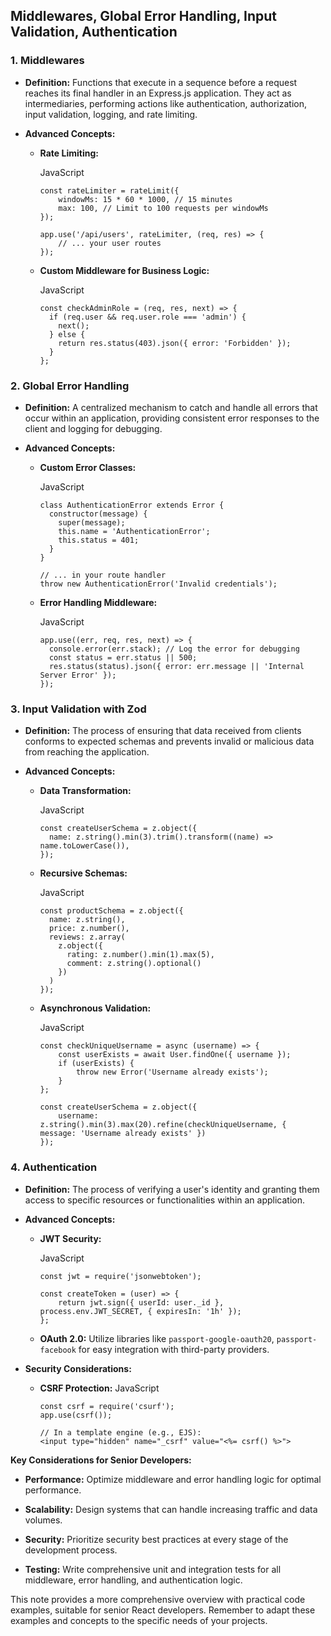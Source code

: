 ## **Middlewares, Global Error Handling, Input Validation, Authentication**

### **1. Middlewares**

- **Definition:** Functions that execute in a sequence before a request reaches its final handler in an Express.js application. They act as intermediaries, performing actions like authentication, authorization, input validation, logging, and rate limiting.

- **Advanced Concepts:**

  - **Rate Limiting:**

    JavaScript

    ```
    const rateLimiter = rateLimit({
        windowMs: 15 * 60 * 1000, // 15 minutes
        max: 100, // Limit to 100 requests per windowMs
    });

    app.use('/api/users', rateLimiter, (req, res) => {
        // ... your user routes
    });

    ```

  - **Custom Middleware for Business Logic:**

    JavaScript

    ```
    const checkAdminRole = (req, res, next) => {
      if (req.user && req.user.role === 'admin') {
        next();
      } else {
        return res.status(403).json({ error: 'Forbidden' });
      }
    };

    ```

### **2. Global Error Handling**

- **Definition:** A centralized mechanism to catch and handle all errors that occur within an application, providing consistent error responses to the client and logging for debugging.

- **Advanced Concepts:**

  - **Custom Error Classes:**

    JavaScript

    ```
    class AuthenticationError extends Error {
      constructor(message) {
        super(message);
        this.name = 'AuthenticationError';
        this.status = 401;
      }
    }

    // ... in your route handler
    throw new AuthenticationError('Invalid credentials');

    ```

  - **Error Handling Middleware:**

    JavaScript

    ```
    app.use((err, req, res, next) => {
      console.error(err.stack); // Log the error for debugging
      const status = err.status || 500;
      res.status(status).json({ error: err.message || 'Internal Server Error' });
    });

    ```

### **3. Input Validation with Zod**

- **Definition:** The process of ensuring that data received from clients conforms to expected schemas and prevents invalid or malicious data from reaching the application.

- **Advanced Concepts:**

  - **Data Transformation:**

    JavaScript

    ```
    const createUserSchema = z.object({
      name: z.string().min(3).trim().transform((name) => name.toLowerCase()),
    });

    ```

  - **Recursive Schemas:**

    JavaScript

    ```
    const productSchema = z.object({
      name: z.string(),
      price: z.number(),
      reviews: z.array(
        z.object({
          rating: z.number().min(1).max(5),
          comment: z.string().optional()
        })
      )
    });

    ```

  - **Asynchronous Validation:**

    JavaScript

    ```
    const checkUniqueUsername = async (username) => {
        const userExists = await User.findOne({ username });
        if (userExists) {
            throw new Error('Username already exists');
        }
    };

    const createUserSchema = z.object({
        username: z.string().min(3).max(20).refine(checkUniqueUsername, { message: 'Username already exists' })
    });

    ```

### **4. Authentication**

- **Definition:** The process of verifying a user's identity and granting them access to specific resources or functionalities within an application.

- **Advanced Concepts:**

  - **JWT Security:**

    JavaScript

    ```
    const jwt = require('jsonwebtoken');

    const createToken = (user) => {
        return jwt.sign({ userId: user._id }, process.env.JWT_SECRET, { expiresIn: '1h' });
    };

    ```

  - **OAuth 2.0:** Utilize libraries like `passport-google-oauth20`, `passport-facebook` for easy integration with third-party providers.

- **Security Considerations:**

  - **CSRF Protection:** JavaScript

    ```
    const csrf = require('csurf');
    app.use(csrf());

    // In a template engine (e.g., EJS):
    <input type="hidden" name="_csrf" value="<%= csrf() %>">

    ```

**Key Considerations for Senior Developers:**

- **Performance:** Optimize middleware and error handling logic for optimal performance.

- **Scalability:** Design systems that can handle increasing traffic and data volumes.

- **Security:** Prioritize security best practices at every stage of the development process.

- **Testing:** Write comprehensive unit and integration tests for all middleware, error handling, and authentication logic.

This note provides a more comprehensive overview with practical code examples, suitable for senior React developers. Remember to adapt these examples and concepts to the specific needs of your projects.
